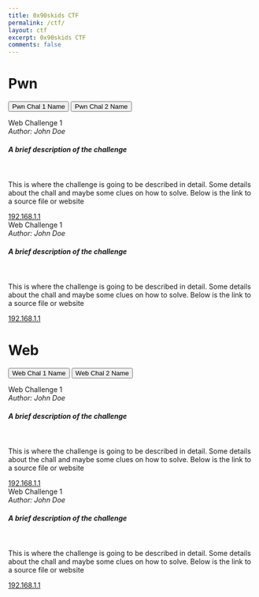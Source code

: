 ```yaml
---
title: 0x90skids CTF
permalink: /ctf/
layout: ctf
excerpt: 0x90skids CTF 
comments: false
---
```


[comment]: <> (Overview)

# Pwn

<p>
  <button class="btn btn-primary" type="button" data-toggle="collapse" data-target="#multiCollapseExample1" aria-expanded="false" aria-controls="multiCollapseExample2">Pwn Chal 1 Name</button>
  <button class="btn btn-primary" type="button" data-toggle="collapse" data-target="#multiCollapseExample2" aria-expanded="false" aria-controls="multiCollapseExample2">Pwn Chal 2 Name</button>
</p>
<div class="row">
  <div class="col">
    <div class="collapse multi-collapse" id="multiCollapseExample1">
      <div class="card">
        <div class="card-header">
            Web Challenge 1
        </div>
            <div class="card-body">
                <i>Author: John Doe</i>
                <h5 class="card-title">A brief description of the challenge</h5>
                <br/>
                <p class="card-text">This is where the challenge is going to be described in detail. Some details about the chall and maybe some clues on how to solve. Below is the link to a source file or website</p>
                <a class="btn btn-primary" href="#" role="button">192.168.1.1</a>
            </div>
        </div>
    </div>
  </div>
  <div class="col">
    <div class="collapse multi-collapse" id="multiCollapseExample2">
        <div class="card">
            <div class="card-header">
            Web Challenge 1
        </div>
            <div class="card-body">
                <i>Author: John Doe</i>
                <h5 class="card-title">A brief description of the challenge</h5>
                <br/>
                <p class="card-text">This is where the challenge is going to be described in detail. Some details about the chall and maybe some clues on how to solve. Below is the link to a source file or website</p>
                <a class="btn btn-primary" href="#" role="button">192.168.1.1</a>
            </div>
        </div>
        </div>
  </div>
</div>

# Web

<p>
  <button class="btn btn-primary" type="button" data-toggle="collapse" data-target="#multiCollapseExample3" aria-expanded="false" aria-controls="multiCollapseExample2">Web Chal 1 Name</button>
  <button class="btn btn-primary" type="button" data-toggle="collapse" data-target="#multiCollapseExample4" aria-expanded="false" aria-controls="multiCollapseExample2">Web Chal 2 Name</button>
</p>
<div class="row">
  <div class="col">
    <div class="collapse multi-collapse" id="multiCollapseExample3">
      <div class="card">
        <div class="card-header">
            Web Challenge 1
        </div>
            <div class="card-body">
                <i>Author: John Doe</i>
                <h5 class="card-title">A brief description of the challenge</h5>
                <br/>
                <p class="card-text">This is where the challenge is going to be described in detail. Some details about the chall and maybe some clues on how to solve. Below is the link to a source file or website</p>
                <a class="btn btn-primary" href="#" role="button">192.168.1.1</a>
            </div>
        </div>
    </div>
  </div>
  <div class="col">
    <div class="collapse multi-collapse" id="multiCollapseExample4">
        <div class="card">
            <div class="card-header">
            Web Challenge 1
        </div>
            <div class="card-body">
                <i>Author: John Doe</i>
                <h5 class="card-title">A brief description of the challenge</h5>
                <br/>
                <p class="card-text">This is where the challenge is going to be described in detail. Some details about the chall and maybe some clues on how to solve. Below is the link to a source file or website</p>
                <a class="btn btn-primary" href="#" role="button">192.168.1.1</a>
            </div>
        </div>
        </div>
  </div>
</div>



